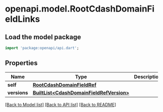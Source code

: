 # openapi.model.RootCdashDomainFieldLinks

## Load the model package
```dart
import 'package:openapi/api.dart';
```

## Properties
Name | Type | Description | Notes
------------ | ------------- | ------------- | -------------
**self** | [**RootCdashDomainFieldRef**](RootCdashDomainFieldRef.md) |  | [optional] 
**versions** | [**BuiltList&lt;CdashDomainFieldRefVersion&gt;**](CdashDomainFieldRefVersion.md) |  | [optional] 

[[Back to Model list]](../README.md#documentation-for-models) [[Back to API list]](../README.md#documentation-for-api-endpoints) [[Back to README]](../README.md)


